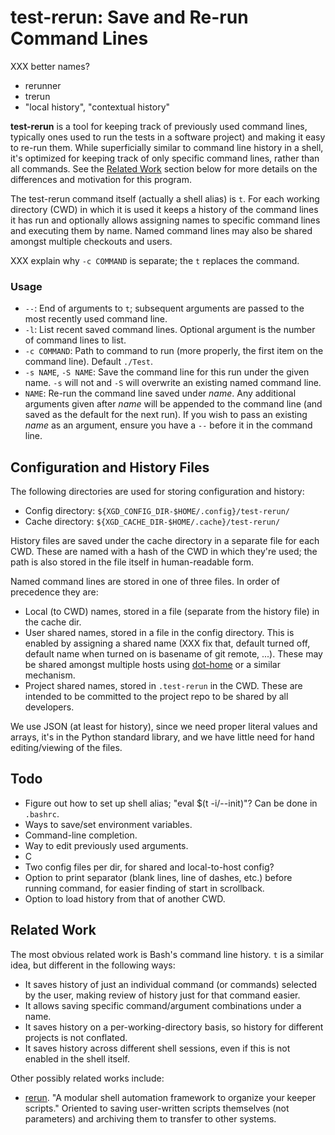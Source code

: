 test-rerun: Save and Re-run Command Lines
=========================================

XXX better names?
- rerunner
- trerun
- "local history", "contextual history"

__test-rerun__ is a tool for keeping track of previously used command
lines, typically ones used to run the tests in a software project) and
making it easy to re-run them. While superficially similar to command
line history in a shell, it's optimized for keeping track of only
specific command lines, rather than all commands. See the [Related
Work](#related-work) section below for more details on the differences
and motivation for this program.

The test-rerun command itself (actually a shell alias) is `t`. For
each working directory (CWD) in which it is used it keeps a history of
the command lines it has run and optionally allows assigning names to
specific command lines and executing them by name. Named command lines
may also be shared amongst multiple checkouts and users.

XXX explain why `-c COMMAND` is separate; the `t` replaces the command.

### Usage

* `--`: End of arguments to `t`; subsequent arguments are passed to
  the most recently used command line.
* `-l`: List recent saved command lines. Optional argument is the
  number of command lines to list.
* `-c COMMAND`: Path to command to run (more properly, the first item
  on the command line). Default `./Test`.
* `-s NAME`, `-S NAME`: Save the command line for this run under the
  given name. `-s` will not and `-S` will overwrite an existing named
  command line.
* `NAME`: Re-run the command line saved under _name_. Any additional
  arguments given after _name_ will be appended to the command line
  (and saved as the default for the next run). If you wish to pass an
  existing _name_ as an argument, ensure you have a `--` before it
  in the command line.


Configuration and History Files
-------------------------------

The following directories are used for storing configuration and history:
- Config directory: `${XGD_CONFIG_DIR-$HOME/.config}/test-rerun/`
- Cache directory: `${XGD_CACHE_DIR-$HOME/.cache}/test-rerun/`

History files are saved under the cache directory in a separate file
for each CWD. These are named with a hash of the CWD in which they're
used; the path is also stored in the file itself in human-readable
form.

Named command lines are stored in one of three files. In order of
precedence they are:
- Local (to CWD) names, stored in a file (separate from the history
  file) in the cache dir.
- User shared names, stored in a file in the config directory. This is
  enabled by assigning a shared name (XXX fix that, default turned
  off, default name when turned on is basename of git remote, ...).
  These may be shared amongst multiple hosts using [dot-home] or a
  similar mechanism.
- Project shared names, stored in `.test-rerun` in the CWD. These are
  intended to be committed to the project repo to be shared by all
  developers.

We use JSON (at least for history), since we need proper literal
values and arrays, it's in the Python standard library, and we have
little need for hand editing/viewing of the files.


Todo
----

- Figure out how to set up shell alias; "eval $(t -i/--init)"? Can be
  done in `.bashrc`.
- Ways to save/set environment variables.
- Command-line completion.
- Way to edit previously used arguments.
- C
- Two config files per dir, for shared and local-to-host config?
- Option to print separator (blank lines, line of dashes, etc.) before
  running command, for easier finding of start in scrollback.
- Option to load history from that of another CWD.


Related Work
------------

The most obvious related work is Bash's command line history. `t` is a
similar idea, but different in the following ways:

- It saves history of just an individual command (or commands)
  selected by the user, making review of history just for that command
  easier.
- It allows saving specific command/argument combinations under a
  name.
- It saves history on a per-working-directory basis, so history for
  different projects is not conflated.
- It saves history across different shell sessions, even if this is
  not enabled in the shell itself.

Other possibly related works include:

- [rerun]. "A modular shell automation framework to organize your
  keeper scripts." Oriented to saving user-written scripts themselves
  (not parameters) and archiving them to transfer to other systems.



<!-------------------------------------------------------------------->
[dot-home]: https://github.com/dot-home/_dot-home
[rerun]: https://github.com/rerun/rerun
